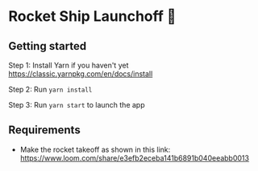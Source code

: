 # Rocket Ship Launchoff 🚀

## Getting started

Step 1: Install Yarn if you haven't yet
https://classic.yarnpkg.com/en/docs/install

Step 2: Run `yarn install`

Step 3: Run `yarn start` to launch the app

## Requirements
- Make the rocket takeoff as shown in this link: https://www.loom.com/share/e3efb2eceba141b6891b040eeabb0013
